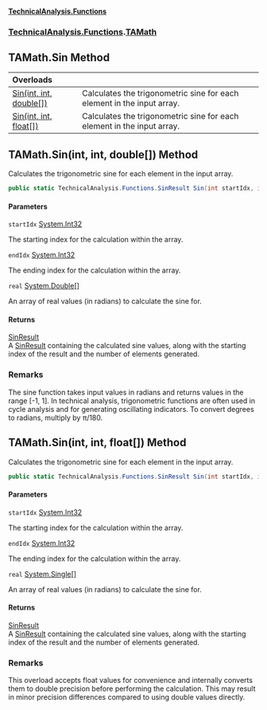 #### [TechnicalAnalysis\.Functions](Atypical.TechnicalAnalysis.Functions.md 'Atypical\.TechnicalAnalysis\.Functions')
### [TechnicalAnalysis\.Functions](Atypical.TechnicalAnalysis.Functions.md#TechnicalAnalysis.Functions 'TechnicalAnalysis\.Functions').[TAMath](TAMath.md 'TechnicalAnalysis\.Functions\.TAMath')

## TAMath\.Sin Method

| Overloads | |
| :--- | :--- |
| [Sin\(int, int, double\[\]\)](TAMath.Sin.md#TechnicalAnalysis.Functions.TAMath.Sin(int,int,double[]) 'TechnicalAnalysis\.Functions\.TAMath\.Sin\(int, int, double\[\]\)') | Calculates the trigonometric sine for each element in the input array\. |
| [Sin\(int, int, float\[\]\)](TAMath.Sin.md#TechnicalAnalysis.Functions.TAMath.Sin(int,int,float[]) 'TechnicalAnalysis\.Functions\.TAMath\.Sin\(int, int, float\[\]\)') | Calculates the trigonometric sine for each element in the input array\. |

<a name='TechnicalAnalysis.Functions.TAMath.Sin(int,int,double[])'></a>

## TAMath\.Sin\(int, int, double\[\]\) Method

Calculates the trigonometric sine for each element in the input array\.

```csharp
public static TechnicalAnalysis.Functions.SinResult Sin(int startIdx, int endIdx, double[] real);
```
#### Parameters

<a name='TechnicalAnalysis.Functions.TAMath.Sin(int,int,double[]).startIdx'></a>

`startIdx` [System\.Int32](https://docs.microsoft.com/en-us/dotnet/api/System.Int32 'System\.Int32')

The starting index for the calculation within the array\.

<a name='TechnicalAnalysis.Functions.TAMath.Sin(int,int,double[]).endIdx'></a>

`endIdx` [System\.Int32](https://docs.microsoft.com/en-us/dotnet/api/System.Int32 'System\.Int32')

The ending index for the calculation within the array\.

<a name='TechnicalAnalysis.Functions.TAMath.Sin(int,int,double[]).real'></a>

`real` [System\.Double](https://docs.microsoft.com/en-us/dotnet/api/System.Double 'System\.Double')[\[\]](https://docs.microsoft.com/en-us/dotnet/api/System.Array 'System\.Array')

An array of real values \(in radians\) to calculate the sine for\.

#### Returns
[SinResult](SinResult.md 'TechnicalAnalysis\.Functions\.SinResult')  
A [SinResult](SinResult.md 'TechnicalAnalysis\.Functions\.SinResult') containing the calculated sine values, 
along with the starting index of the result and the number of elements generated\.

### Remarks
The sine function takes input values in radians and returns values in the range \[\-1, 1\]\.
In technical analysis, trigonometric functions are often used in cycle analysis and
for generating oscillating indicators\. To convert degrees to radians, multiply by π/180\.

<a name='TechnicalAnalysis.Functions.TAMath.Sin(int,int,float[])'></a>

## TAMath\.Sin\(int, int, float\[\]\) Method

Calculates the trigonometric sine for each element in the input array\.

```csharp
public static TechnicalAnalysis.Functions.SinResult Sin(int startIdx, int endIdx, float[] real);
```
#### Parameters

<a name='TechnicalAnalysis.Functions.TAMath.Sin(int,int,float[]).startIdx'></a>

`startIdx` [System\.Int32](https://docs.microsoft.com/en-us/dotnet/api/System.Int32 'System\.Int32')

The starting index for the calculation within the array\.

<a name='TechnicalAnalysis.Functions.TAMath.Sin(int,int,float[]).endIdx'></a>

`endIdx` [System\.Int32](https://docs.microsoft.com/en-us/dotnet/api/System.Int32 'System\.Int32')

The ending index for the calculation within the array\.

<a name='TechnicalAnalysis.Functions.TAMath.Sin(int,int,float[]).real'></a>

`real` [System\.Single](https://docs.microsoft.com/en-us/dotnet/api/System.Single 'System\.Single')[\[\]](https://docs.microsoft.com/en-us/dotnet/api/System.Array 'System\.Array')

An array of real values \(in radians\) to calculate the sine for\.

#### Returns
[SinResult](SinResult.md 'TechnicalAnalysis\.Functions\.SinResult')  
A [SinResult](SinResult.md 'TechnicalAnalysis\.Functions\.SinResult') containing the calculated sine values, 
along with the starting index of the result and the number of elements generated\.

### Remarks
This overload accepts float values for convenience and internally converts them to double precision
before performing the calculation\. This may result in minor precision differences compared to 
using double values directly\.
